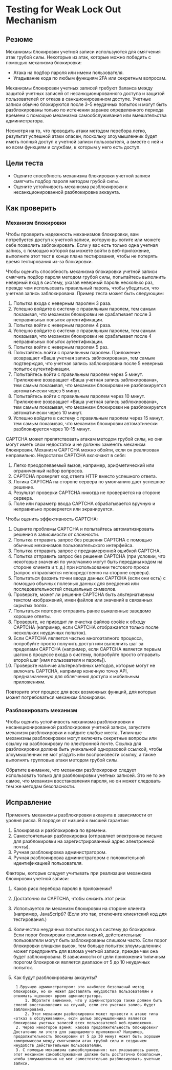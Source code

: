 # Testing for Weak Lock Out Mechanism

## Резюме 

Механизмы блокировки учетной записи используются для смягчения атак грубой силы. Некоторые из атак, которые можно победить с помощью механизма блокировки: 

- Атака на подбор пароля или имени пользователя. 
- Угадывание кода по любым функциям 2FA или секретным вопросам. 

Механизмы блокировки учетных записей требуют баланса между защитой учетных записей от несанкционированного доступа и защитой пользователей от отказа в санкционированном доступе. Учетные записи обычно блокируются после 3–5 неудачных попыток и могут быть разблокированы только по истечении заранее определенного периода времени с помощью механизма самообслуживания или вмешательства администратора. 

Несмотря на то, что проводить атаки методом перебора легко, результат успешной атаки опасен, поскольку злоумышленник будет иметь полный доступ к учетной записи пользователя, а вместе с ней и ко всем функциям и службам, к которым у него есть доступ. 

## Цели теста 

- Оцените способность механизма блокировки учетной записи смягчить подбор пароля методом грубой силы. 
- Оцените устойчивость механизма разблокировки к несанкционированной разблокировке аккаунта. 

## Как проверить 

### Механизм блокировки 

Чтобы проверить надежность механизмов блокировки, вам потребуется доступ к учетной записи, которую вы хотите или можете себе позволить заблокировать. Если у вас есть только одна учетная запись, с помощью которой вы можете войти в веб-приложение, выполните этот тест в конце плана тестирования, чтобы не потерять время тестирования из-за блокировки. 

Чтобы оценить способность механизма блокировки учетной записи смягчить подбор пароля методом грубой силы, попытайтесь выполнить неверный вход в систему, указав неверный пароль несколько раз, прежде чем использовать правильный пароль, чтобы убедиться, что учетная запись заблокирована. Пример теста может быть следующим: 

1. Попытка входа с неверным паролем 3 раза. 
2. Успешно войдите в систему с правильным паролем, тем самым показывая, что механизм блокировки не срабатывает после 3 неправильных попыток аутентификации. 
3. Попытка войти с неверным паролем 4 раза. 
4. Успешно войдите в систему с правильным паролем, тем самым показывая, что механизм блокировки не срабатывает после 4 неправильных попыток аутентификации. 
5. Попытка войти с неверным паролем 5 раз. 
6. Попытайтесь войти с правильным паролем. Приложение возвращает «Ваша учетная запись заблокирована», тем самым подтверждая, что учетная запись заблокирована после 5 неверных попыток аутентификации. 
7. Попытайтесь войти с правильным паролем через 5 минут. Приложение возвращает «Ваша учетная запись заблокирована», тем самым показывая, что механизм блокировки не разблокируется автоматически через 5 минут. 
8. Попытайтесь войти с правильным паролем через 10 минут. Приложение возвращает «Ваша учетная запись заблокирована», тем самым показывая, что механизм блокировки не разблокируется автоматически через 10 минут. 
9. Успешно войдите в систему с правильным паролем через 15 минут, тем самым показывая, что механизм блокировки автоматически разблокируется через 10-15 минут. 

CAPTCHA может препятствовать атакам методом грубой силы, но они могут иметь свои недостатки и не должны заменять механизм блокировки. Механизм CAPTCHA можно обойти, если он реализован неправильно. Недостатки CAPTCHA включают в себя: 

1. Легко преодолеваемый вызов, например, арифметический или ограниченный набор вопросов. 
2. CAPTCHA проверяет код ответа HTTP вместо успешного ответа. 
3. Логика CAPTCHA на стороне сервера по умолчанию дает успешное решение. 
4. Результат проверки CAPTCHA никогда не проверяется на стороне сервера.
5. Поле или параметр ввода CAPTCHA обрабатывается вручную и неправильно проверяется или экранируется. 

Чтобы оценить эффективность CAPTCHA: 

1. Оцените проблемы CAPTCHA и попытайтесь автоматизировать решения в зависимости от сложности. 
2. Попытка отправить запрос без решения CAPTCHA с помощью обычных механизмов пользовательского интерфейса. 
3. Попытка отправить запрос с преднамеренной ошибкой CAPTCHA. 
4. Попытка отправить запрос без решения CAPTCHA (при условии, что некоторые значения по умолчанию могут быть переданы кодом на стороне клиента и т. д.) при использовании тестового прокси (запрос отправляется непосредственно на стороне сервера). 
5. Попытаться фаззить точки ввода данных CAPTCHA (если они есть) с помощью обычных полезных данных для внедрения или последовательностей специальных символов. 
6. Проверьте, может ли решение CAPTCHA быть альтернативным текстом изображений, имен файлов или значений в связанных скрытых полях. 
7. Попытаться повторно отправить ранее выявленные заведомо хорошие ответы. 
8. Проверьте, не приводит ли очистка файлов cookie к обходу CAPTCHA (например, если CAPTCHA отображается только после нескольких неудачных попыток). 
9. Если CAPTCHA является частью многоэтапного процесса, попробуйте просто получить доступ или выполнить шаг за пределами CAPTCHA (например, если CAPTCHA является первым шагом в процессе входа в систему, попробуйте просто отправить второй шаг [имя пользователя и пароль]). 
10. Проверьте наличие альтернативных методов, которые могут не включать CAPTCHA, например конечную точку API, предназначенную для облегчения доступа к мобильным приложениям. 

Повторите этот процесс для всех возможных функций, для которых может потребоваться механизм блокировки. 

### Разблокировать механизм 

Чтобы оценить устойчивость механизма разблокировки к несанкционированной разблокировке учетной записи, запустите механизм разблокировки и найдите слабые места. Типичные механизмы разблокировки могут включать секретные вопросы или ссылку на разблокировку по электронной почте. Ссылка для разблокировки должна быть уникальной одноразовой ссылкой, чтобы злоумышленник не мог угадать или воспроизвести ссылку, а также выполнять групповые атаки методом грубой силы. 

Обратите внимание, что механизм разблокировки следует использовать только для разблокировки учетных записей. Это не то же самое, что механизм восстановления пароля, но он может следовать тем же методам безопасности.

## Исправление 

Применять механизмы разблокировки аккаунта в зависимости от уровня риска. В порядке от низшей к высшей гарантии: 

1. Блокировка и разблокировка по времени. 
2. Самостоятельная разблокировка (отправляет электронное письмо для разблокировки на зарегистрированный адрес электронной почты). 
3. Ручная разблокировка администратором. 
4. Ручная разблокировка администратором с положительной идентификацией пользователя. 

Факторы, которые следует учитывать при реализации механизма блокировки учетной записи: 

1. Каков риск перебора пароля в приложении? 
2. Достаточно ли CAPTCHA, чтобы снизить этот риск
3. Используется ли механизм блокировки на стороне клиента (например, JavaScript)? (Если это так, отключите клиентский код для тестирования.) 
4. Количество неудачных попыток входа в систему до блокировки. Если порог блокировки слишком низкий, действительные пользователи могут быть заблокированы слишком часто. Если порог блокировки слишком высок, тем больше попыток злоумышленник может предпринять для взлома учетной записи, прежде чем она будет заблокирована. В зависимости от цели приложения типичным порогом блокировки является диапазон от 5 до 10 неудачных попыток. 
5. Как будут разблокированы аккаунты?

        1.Вручную администратором: это наиболее безопасный метод блокировки, но он может доставлять неудобства пользователям и отнимать «ценное» время администратора. 
            1. Обратите внимание, что у администратора также должен быть способ восстановления на случай, если его учетная запись будет заблокирована. 
            2. Этот механизм разблокировки может привести к атаке типа «отказ в обслуживании», если целью злоумышленника является блокировка учетных записей всех пользователей веб-приложения. 
        2. Через некоторое время: какова продолжительность блокировки? Достаточно ли этого для защищаемого приложения? Например, продолжительность блокировки от 5 до 30 минут может быть хорошим компромиссом между смягчением атак грубой силы и созданием неудобств действительным пользователям. 
        3. С помощью механизма самообслуживания: как указывалось ранее, этот механизм самообслуживания должен быть достаточно безопасным, чтобы злоумышленник не мог самостоятельно разблокировать учетные записи. 
    
